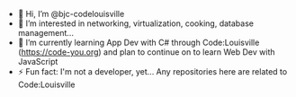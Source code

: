- 👋 Hi, I’m @bjc-codelouisville
- 👀 I’m interested in networking, virtualization, cooking, database management...
- 🌱 I’m currently learning App Dev with C# through Code:Louisville (https://code-you.org) and plan to continue on to learn Web Dev with JavaScript
- ⚡ Fun fact: I'm not a developer, yet... Any repositories here are related to Code:Louisville
